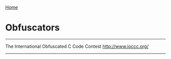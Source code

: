 [Home](Readme.md)
# Obfuscators

---

The International Obfuscated C Code Contest
http://www.ioccc.org/

---
